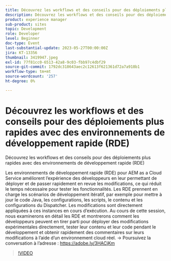 ```yaml
---
title: Découvrez les workflows et des conseils pour des déploiements plus rapides avec des environnements de développement rapide (RDE)
description: Découvrez les workflows et des conseils pour des déploiements plus rapides avec des environnements de développement rapide (RDE) pour AEM as a Cloud Service, améliorez l’expérience des développeurs en leur permettant de déployer et d’examiner rapidement les modifications, ce qui réduit le temps nécessaire au test des fonctionnalités. Les RDE prennent en charge les scénarios de développement itératif, par exemple pour mettre à jour le code Java, les configurations, les scripts, le contenu et les configurations du Dispatcher. Les modifications sont directement appliquées à ces instances en cours d’exécution. Au cours de cette session, nous examinerons en détail les RDE et montrerons comment les développeurs peuvent en tirer parti pour déployer des modifications expérimentales directement, tester leur contenu et leur code pendant le développement et obtenir rapidement des commentaires sur leurs modifications à l’aide d’un environnement cloud réel.
product: experience manager
sub-product: sites
topic: Development
role: Developer
level: Beginner
doc-type: Event
last-substantial-update: 2023-05-27T00:00:00Z
jira: KT-13356
thumbnail: 3419947.jpeg
exl-id: 77f81cc0-6513-42a8-9c03-fbb97c4dbf29
source-git-commit: 1792dc318643aec2c12613f621361d72a7a918b1
workflow-type: tm+mt
source-wordcount: '257'
ht-degree: 0%

---
```


# Découvrez les workflows et des conseils pour des déploiements plus rapides avec des environnements de développement rapide (RDE)

Découvrez les workflows et des conseils pour des déploiements plus rapides avec des environnements de développement rapide (RDE)

Les environnements de développement rapide (RDE) pour AEM as a Cloud Service améliorent l’expérience des développeurs en leur permettant de déployer et de passer rapidement en revue les modifications, ce qui réduit le temps nécessaire pour tester les fonctionnalités. Les RDE prennent en charge les scénarios de développement itératif, par exemple pour mettre à jour le code Java, les configurations, les scripts, le contenu et les configurations du Dispatcher. Les modifications sont directement appliquées à ces instances en cours d’exécution. Au cours de cette session, nous examinerons en détail les RDE et montrerons comment les développeurs peuvent en tirer parti pour déployer des modifications expérimentales directement, tester leur contenu et leur code pendant le développement et obtenir rapidement des commentaires sur leurs modifications à l’aide d’un environnement cloud réel. → Poursuivez la conversation à l’adresse : https://adobe.ly/3HACjKm

>[!VIDEO](https://video.tv.adobe.com/v/3419947/?learn=on)
